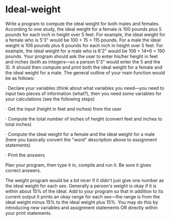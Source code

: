 # Ideal-weight 
Write a program to compute the ideal weight for both males and females. According to one study, the ideal weight for a female is 100 pounds plus 5 pounds for each inch in height over 5 feet. For example, the ideal weight for a female who is 5'3" would be 100 + 15 = 115 pounds. For a male the ideal weight is 106 pounds plus 6 pounds for each inch in height over 5 feet. For example, the ideal weight for a male who is 6'2" would be 106 + 14*6 = 190 pounds. Your program should ask the user to enter his/her height in feet and inches (both as integers—so a person 5'3" would enter the 5 and the 3). It should then compute and print both the ideal weight for a female and the ideal weight for a male. The general outline of your main function would be as follows: 

· Declare your variables (think about what variables you need—you need to input two pieces of information (what?), then you need some variables for your calculations (see the following steps) 

· Get the input (height in feet and inches) from the user 

· Compute the total number of inches of height (convert feet and inches to total inches)
 
· Compute the ideal weight for a female and the ideal weight for a male (here you basically convert the "word" description above to assignment statements) 

· Print the answers 

Plan your program, then type it in, compile and run it. Be sure it gives correct answers. 

The weight program would be a bit nicer if it didn't just give one number as the ideal weight for each sex. Generally a person's weight is okay if it is within about 15% of the ideal. Add to your program so that in addition to its current output it prints an okay range for each sex—the range is from the ideal weight minus 15% to the ideal weight plus 15%. You may do this by introducing new variables and assignment statements OR directly within your print statements.
